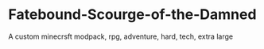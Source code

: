 # Fatebound-Scourge-of-the-Damned
A custom minecrsft modpack, rpg, adventure, hard, tech, extra large
